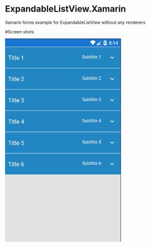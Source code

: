 # ExpandableListView.Xamarin
Xamarin forms example for ExpandableListView without any renderers



#Screen shots 

![Alt text](/screenshots/android.gif?raw=true "Android")

